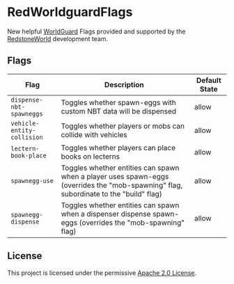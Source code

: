 # RedWorldguardFlags
New helpful [WorldGuard](https://dev.bukkit.org/projects/worldguard) Flags provided and supported by
the [RedstoneWorld](https://redstoneworld.de) development team.

## Flags

| Flag                       | Description                                                                                                                           | Default State |
|----------------------------|---------------------------------------------------------------------------------------------------------------------------------------|---------------|
| `dispense-nbt-spawneggs`   | Toggles whether spawn-eggs with custom NBT data will be dispensed                                                                     | allow         |
| `vehicle-entity-collision` | Toggles whether players or mobs can collide with vehicles                                                                             | allow         |
| `lectern-book-place`       | Toggles whether players can place books on lecterns                                                                                   | allow         |
| `spawnegg-use`             | Toggles whether entities can spawn when a player uses spawn-eggs (overrides the "mob-spawning" flag, subordinate to the "build" flag) | allow         |
| `spawnegg-dispense`        | Toggles whether entities can spawn when a dispenser dispense spawn-eggs (overrides the "mob-spawning" flag)                           | allow         |

## License
This project is licensed under the permissive [Apache 2.0 License](LICENSE).